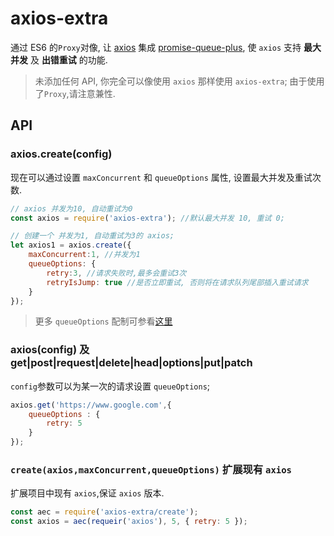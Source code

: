 # axios-extra

通过 ES6 的`Proxy`对像, 让 [axios](https://github.com/axios/axios) 集成 [promise-queue-plus](https://github.com/cnwhy/promise-queue-plus), 使 `axios` 支持 **最大并发** 及 **出错重试** 的功能.

> 未添加任何 API, 你完全可以像使用 `axios` 那样使用 `axios-extra`;
> 由于使用了`Proxy`,请注意兼性.

## API

### axios.create(config)

现在可以通过设置 `maxConcurrent` 和 `queueOptions` 属性, 设置最大并发及重试次数.

```js
// axios 并发为10, 自动重试为0
const axios = require('axios-extra'); //默认最大并发 10, 重试 0;

// 创建一个 并发为1, 自动重试为3的 axios;
let axios1 = axios.create({
	maxConcurrent:1, //并发为1
	queueOptions: {
		retry:3, //请求失败时,最多会重试3次
		retryIsJump: true //是否立即重试, 否则将在请求队列尾部插入重试请求
	}
});
```

> 更多 `queueOptions` 配制可参看[这里](https://github.com/cnwhy/promise-queue-plus#queuepushpromisefun-args-options)

### axios(config) 及 get|post|request|delete|head|options|put|patch

`config`参数可以为某一次的请求设置 `queueOptions`;

```js
axios.get('https://www.google.com',{
	queueOptions : {
		retry: 5
	}
});
```

### `create(axios,maxConcurrent,queueOptions)` 扩展现有 `axios`

扩展项目中现有 `axios`,保证 `axios` 版本.

```js
const aec = require('axios-extra/create');
const axios = aec(requeir('axios'), 5, { retry: 5 });
```
